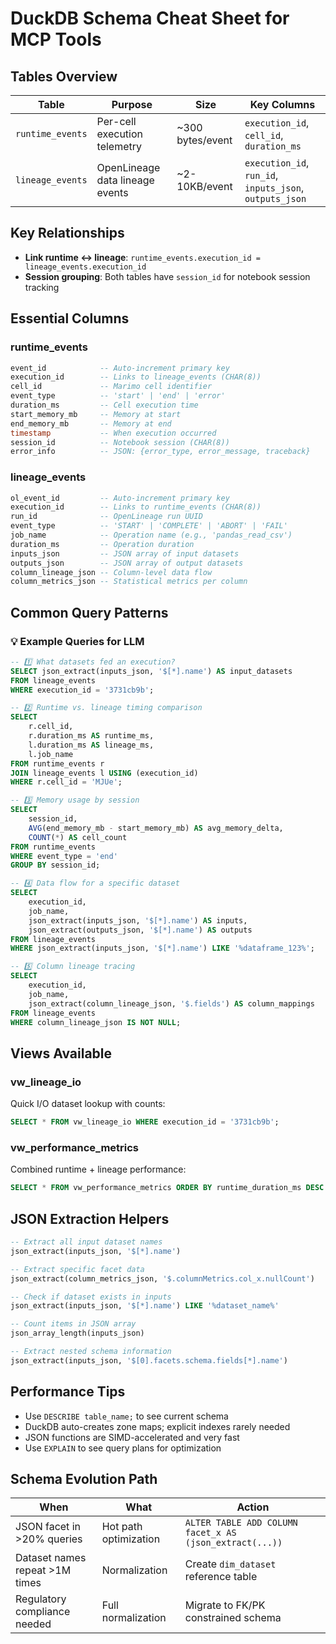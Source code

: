 # DuckDB Schema Cheat Sheet for MCP Tools

## Tables Overview

| Table | Purpose | Size | Key Columns |
|-------|---------|------|-------------|
| `runtime_events` | Per-cell execution telemetry | ~300 bytes/event | `execution_id`, `cell_id`, `duration_ms` |
| `lineage_events` | OpenLineage data lineage events | ~2-10KB/event | `execution_id`, `run_id`, `inputs_json`, `outputs_json` |

## Key Relationships

- **Link runtime ↔ lineage**: `runtime_events.execution_id = lineage_events.execution_id`
- **Session grouping**: Both tables have `session_id` for notebook session tracking

## Essential Columns

### runtime_events
```sql
event_id            -- Auto-increment primary key
execution_id        -- Links to lineage_events (CHAR(8))
cell_id             -- Marimo cell identifier
event_type          -- 'start' | 'end' | 'error'
duration_ms         -- Cell execution time
start_memory_mb     -- Memory at start
end_memory_mb       -- Memory at end
timestamp           -- When execution occurred
session_id          -- Notebook session (CHAR(8))
error_info          -- JSON: {error_type, error_message, traceback}
```

### lineage_events
```sql
ol_event_id         -- Auto-increment primary key
execution_id        -- Links to runtime_events (CHAR(8))
run_id              -- OpenLineage run UUID
event_type          -- 'START' | 'COMPLETE' | 'ABORT' | 'FAIL'
job_name            -- Operation name (e.g., 'pandas_read_csv')
duration_ms         -- Operation duration
inputs_json         -- JSON array of input datasets
outputs_json        -- JSON array of output datasets
column_lineage_json -- Column-level data flow
column_metrics_json -- Statistical metrics per column
```

## Common Query Patterns

### 💡 Example Queries for LLM

```sql
-- 1️⃣ What datasets fed an execution?
SELECT json_extract(inputs_json, '$[*].name') AS input_datasets
FROM lineage_events
WHERE execution_id = '3731cb9b';

-- 2️⃣ Runtime vs. lineage timing comparison
SELECT 
    r.cell_id,
    r.duration_ms AS runtime_ms,
    l.duration_ms AS lineage_ms,
    l.job_name
FROM runtime_events r
JOIN lineage_events l USING (execution_id)
WHERE r.cell_id = 'MJUe';

-- 3️⃣ Memory usage by session
SELECT 
    session_id,
    AVG(end_memory_mb - start_memory_mb) AS avg_memory_delta,
    COUNT(*) AS cell_count
FROM runtime_events
WHERE event_type = 'end'
GROUP BY session_id;

-- 4️⃣ Data flow for a specific dataset
SELECT 
    execution_id,
    job_name,
    json_extract(inputs_json, '$[*].name') AS inputs,
    json_extract(outputs_json, '$[*].name') AS outputs
FROM lineage_events
WHERE json_extract(inputs_json, '$[*].name') LIKE '%dataframe_123%';

-- 5️⃣ Column lineage tracing
SELECT 
    execution_id,
    job_name,
    json_extract(column_lineage_json, '$.fields') AS column_mappings
FROM lineage_events
WHERE column_lineage_json IS NOT NULL;
```

## Views Available

### vw_lineage_io
Quick I/O dataset lookup with counts:
```sql
SELECT * FROM vw_lineage_io WHERE execution_id = '3731cb9b';
```

### vw_performance_metrics  
Combined runtime + lineage performance:
```sql
SELECT * FROM vw_performance_metrics ORDER BY runtime_duration_ms DESC LIMIT 10;
```

## JSON Extraction Helpers

```sql
-- Extract all input dataset names
json_extract(inputs_json, '$[*].name')

-- Extract specific facet data
json_extract(column_metrics_json, '$.columnMetrics.col_x.nullCount')

-- Check if dataset exists in inputs
json_extract(inputs_json, '$[*].name') LIKE '%dataset_name%'

-- Count items in JSON array
json_array_length(inputs_json)

-- Extract nested schema information
json_extract(inputs_json, '$[0].facets.schema.fields[*].name')
```

## Performance Tips

- Use `DESCRIBE table_name;` to see current schema
- DuckDB auto-creates zone maps; explicit indexes rarely needed
- JSON functions are SIMD-accelerated and very fast
- Use `EXPLAIN` to see query plans for optimization

## Schema Evolution Path

| When | What | Action |
|------|------|--------|
| JSON facet in >20% queries | Hot path optimization | `ALTER TABLE ADD COLUMN facet_x AS (json_extract(...))` |
| Dataset names repeat >1M times | Normalization | Create `dim_dataset` reference table |
| Regulatory compliance needed | Full normalization | Migrate to FK/PK constrained schema | 